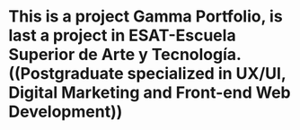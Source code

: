 # This is a project Gamma Portfolio, is last a project in ESAT-Escuela Superior de Arte y Tecnología. ((Postgraduate specialized in UX/UI, Digital Marketing and Front-end Web Development))
